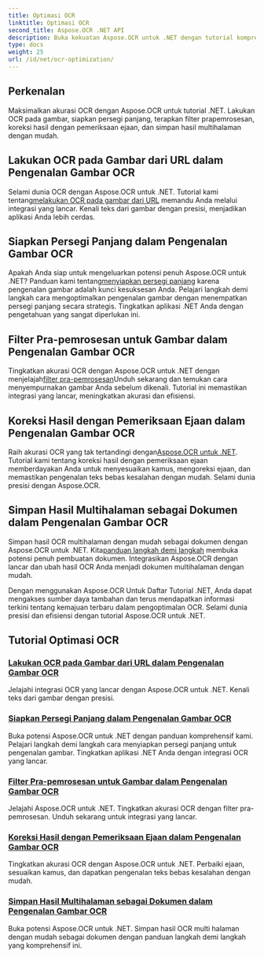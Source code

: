 ```yaml
---
title: Optimasi OCR
linktitle: Optimasi OCR
second_title: Aspose.OCR .NET API
description: Buka kekuatan Aspose.OCR untuk .NET dengan tutorial komprehensif kami. Baik Anda seorang pengembang berpengalaman atau pemula, panduan ini akan meningkatkan permainan OCR Anda.
type: docs
weight: 25
url: /id/net/ocr-optimization/
---
```

## Perkenalan

Maksimalkan akurasi OCR dengan Aspose.OCR untuk tutorial .NET. Lakukan OCR pada gambar, siapkan persegi panjang, terapkan filter prapemrosesan, koreksi hasil dengan pemeriksaan ejaan, dan simpan hasil multihalaman dengan mudah.


## Lakukan OCR pada Gambar dari URL dalam Pengenalan Gambar OCR

 Selami dunia OCR dengan Aspose.OCR untuk .NET. Tutorial kami tentang[melakukan OCR pada gambar dari URL](./perform-ocr-on-image-from-url/) memandu Anda melalui integrasi yang lancar. Kenali teks dari gambar dengan presisi, menjadikan aplikasi Anda lebih cerdas.

## Siapkan Persegi Panjang dalam Pengenalan Gambar OCR

 Apakah Anda siap untuk mengeluarkan potensi penuh Aspose.OCR untuk .NET? Panduan kami tentang[menyiapkan persegi panjang](./prepare-rectangles/) karena pengenalan gambar adalah kunci kesuksesan Anda. Pelajari langkah demi langkah cara mengoptimalkan pengenalan gambar dengan menempatkan persegi panjang secara strategis. Tingkatkan aplikasi .NET Anda dengan pengetahuan yang sangat diperlukan ini.

## Filter Pra-pemrosesan untuk Gambar dalam Pengenalan Gambar OCR

 Tingkatkan akurasi OCR dengan Aspose.OCR untuk .NET dengan menjelajah[filter pra-pemrosesan](./preprocessing-filters-for-image/)Unduh sekarang dan temukan cara menyempurnakan gambar Anda sebelum dikenali. Tutorial ini memastikan integrasi yang lancar, meningkatkan akurasi dan efisiensi.

## Koreksi Hasil dengan Pemeriksaan Ejaan dalam Pengenalan Gambar OCR

 Raih akurasi OCR yang tak tertandingi dengan[Aspose.OCR untuk .NET](./result-correction-with-spell-checking/). Tutorial kami tentang koreksi hasil dengan pemeriksaan ejaan memberdayakan Anda untuk menyesuaikan kamus, mengoreksi ejaan, dan memastikan pengenalan teks bebas kesalahan dengan mudah. Selami dunia presisi dengan Aspose.OCR.

## Simpan Hasil Multihalaman sebagai Dokumen dalam Pengenalan Gambar OCR

 Simpan hasil OCR multihalaman dengan mudah sebagai dokumen dengan Aspose.OCR untuk .NET. Kita[panduan langkah demi langkah](./save-multipage-result-as-document/) membuka potensi penuh pembuatan dokumen. Integrasikan Aspose.OCR dengan lancar dan ubah hasil OCR Anda menjadi dokumen multihalaman dengan mudah.

Dengan menggunakan Aspose.OCR Untuk Daftar Tutorial .NET, Anda dapat mengakses sumber daya tambahan dan terus mendapatkan informasi terkini tentang kemajuan terbaru dalam pengoptimalan OCR. Selami dunia presisi dan efisiensi dengan tutorial Aspose.OCR untuk .NET.
## Tutorial Optimasi OCR
### [Lakukan OCR pada Gambar dari URL dalam Pengenalan Gambar OCR](./perform-ocr-on-image-from-url/)
Jelajahi integrasi OCR yang lancar dengan Aspose.OCR untuk .NET. Kenali teks dari gambar dengan presisi.
### [Siapkan Persegi Panjang dalam Pengenalan Gambar OCR](./prepare-rectangles/)
Buka potensi Aspose.OCR untuk .NET dengan panduan komprehensif kami. Pelajari langkah demi langkah cara menyiapkan persegi panjang untuk pengenalan gambar. Tingkatkan aplikasi .NET Anda dengan integrasi OCR yang lancar.
### [Filter Pra-pemrosesan untuk Gambar dalam Pengenalan Gambar OCR](./preprocessing-filters-for-image/)
Jelajahi Aspose.OCR untuk .NET. Tingkatkan akurasi OCR dengan filter pra-pemrosesan. Unduh sekarang untuk integrasi yang lancar.
### [Koreksi Hasil dengan Pemeriksaan Ejaan dalam Pengenalan Gambar OCR](./result-correction-with-spell-checking/)
Tingkatkan akurasi OCR dengan Aspose.OCR untuk .NET. Perbaiki ejaan, sesuaikan kamus, dan dapatkan pengenalan teks bebas kesalahan dengan mudah.
### [Simpan Hasil Multihalaman sebagai Dokumen dalam Pengenalan Gambar OCR](./save-multipage-result-as-document/)
Buka potensi Aspose.OCR untuk .NET. Simpan hasil OCR multi halaman dengan mudah sebagai dokumen dengan panduan langkah demi langkah yang komprehensif ini.